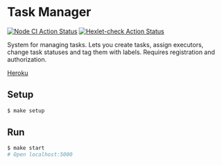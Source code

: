 # Task Manager
[![Node CI Action Status](https://github.com/Cred1Tor/backend-project-lvl4/workflows/Node%20CI/badge.svg)](https://github.com/Cred1Tor/backend-project-lvl4/actions?query=workflow%3A"Node+CI)
[![Hexlet-check Action Status](https://github.com/Cred1Tor/backend-project-lvl4/workflows/hexlet-check/badge.svg)](https://github.com/Cred1Tor/backend-project-lvl4/actions?query=workflow%3Ahexlet-check)

System for managing tasks. Lets you create tasks, assign executors, change task statuses and tag them with labels. Requires registration and authorization.

[Heroku](https://fierce-badlands-18912.herokuapp.com/)

## Setup

```sh
$ make setup
```

## Run

```sh
$ make start
# Open localhost:5000
```